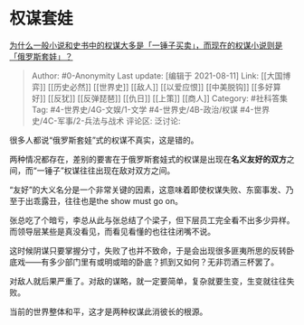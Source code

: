 # 权谋套娃
[为什么一般小说和史书中的权谋大多是「一锤子买卖」，而现在的权谋小说则是「俄罗斯套娃」？](https://www.zhihu.com/question/353343386/answer/892115071)

> Author: #0-Anonymity
> Last update: [编辑于 2021-08-11]
> Link: [[大国博弈]] [[历史必然]] [[世界史]] [[敌人]] [[以爱应恨]] [[中美脱钩]] [[多好算好]] [[反犹]] [[反弹琵琶]] [[仇日]] [[上策]] [[商人]]
> Category: #社科答集
> Tag: #4-世界史/4G-文娱/1-文学 #4-世界史/4B-政治/权谋 #4-世界史/4C-军事/2-兵法与战术
> 评论区:
> 泛讨论:

很多人都说“俄罗斯套娃”式的权谋不真实，这是错的。

两种情况都存在，差别的要害在于俄罗斯套娃式的权谋是出现在**名义友好的双方**之间，而“一锤子”权谋往往出现在敌对双方之间。

“友好”的大义名分是一个非常关键的因素，这意味着即使权谋失败、东窗事发、乃至于出乖露丑，往往也是the show must go on。

张总吃了个暗亏，李总从此与张总结了个梁子，但下层员工完全看不出多少异样。而领导层某些是真没看见，而看见看懂的也往往闭嘴不说。

这时候阴谋只要掌握分寸，失败了也并不致命，于是会出现很多匪夷所思的反转卧底戏——有多少部门里有或明或暗的卧底？抓到又如何？无非罚酒三杯罢了。

对敌人就后果严重了。对敌的谋略，就一定要简单，复杂就要生变，生变就往往失败。

当前的世界整体和平，这才是两种权谋此消彼长的根源。
